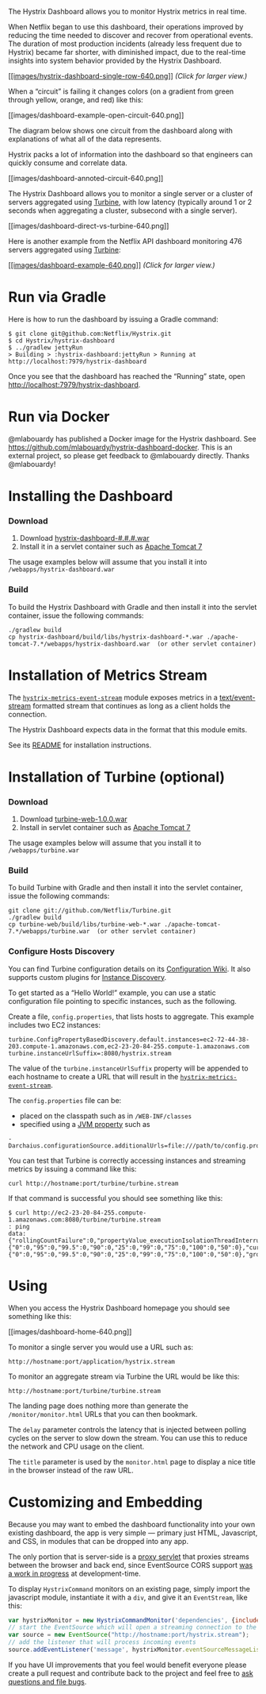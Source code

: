 The Hystrix Dashboard allows you to monitor Hystrix metrics in real time.

When Netflix began to use this dashboard, their operations improved by reducing the time needed to discover and recover from operational events. The duration of most production incidents (already less frequent due to Hystrix) became far shorter, with diminished impact, due to the real-time insights into system behavior provided by the Hystrix Dashboard.

<a href="images/hystrix-dashboard-single-row.png">[[images/hystrix-dashboard-single-row-640.png]]</a>
_(Click for larger view.)_

When a &ldquo;circuit&rdquo; is failing it changes colors (on a gradient from green through yellow, orange, and red) like this: 

[[images/dashboard-example-open-circuit-640.png]]

The diagram below shows one circuit from the dashboard along with explanations of what all of the data represents.

Hystrix packs a lot of information into the dashboard so that engineers can quickly consume and correlate data.

[[images/dashboard-annoted-circuit-640.png]]

The Hystrix Dashboard allows you to monitor a single server or a cluster of servers aggregated using <a href="https://github.com/Netflix/Turbine">Turbine</a>, with low latency (typically around 1 or 2 seconds when aggregating a cluster, subsecond with a single server).

[[images/dashboard-direct-vs-turbine-640.png]]

Here is another example from the Netflix API dashboard monitoring 476 servers aggregated using <a href="https://github.com/Netflix/Turbine">Turbine</a>:

<a href="images/dashboard-example-1280.png">[[images/dashboard-example-640.png]]</a>
_(Click for larger view.)_

# Run via Gradle

Here is how to run the dashboard by issuing a Gradle command:

```
$ git clone git@github.com:Netflix/Hystrix.git
$ cd Hystrix/hystrix-dashboard
$ ../gradlew jettyRun
> Building > :hystrix-dashboard:jettyRun > Running at http://localhost:7979/hystrix-dashboard
```

Once you see that the dashboard has reached the &ldquo;Running&rdquo; state, open <a href="http://localhost:7979/hystrix-dashboard">http://localhost:7979/hystrix-dashboard</a>.

# Run via Docker

@mlabouardy has published a Docker image for the Hystrix dashboard.  See <a href="https://github.com/mlabouardy/hystrix-dashboard-docker">https://github.com/mlabouardy/hystrix-dashboard-docker</a>.  This is an external project, so please get feedback to @mlabouardy directly.  Thanks @mlabouardy!

# Installing the Dashboard

### Download

1. Download <a href="http://search.maven.org/#browse%7C1045347652">hystrix-dashboard-#.#.#.war</a>  
1. Install it in a servlet container such as <a href="http://tomcat.apache.org/download-70.cgi">Apache Tomcat 7</a>

The usage examples below will assume that you install it into `/webapps/hystrix-dashboard.war`

### Build

To build the Hystrix Dashboard with Gradle and then install it into the servlet container, issue the following commands:

```
./gradlew build
cp hystrix-dashboard/build/libs/hystrix-dashboard-*.war ./apache-tomcat-7.*/webapps/hystrix-dashboard.war  (or other servlet container)
```

# Installation of Metrics Stream

The [`hystrix-metrics-event-stream`](https://github.com/Netflix/Hystrix/tree/master/hystrix-contrib/hystrix-metrics-event-stream) module exposes metrics in a [text/event-stream](https://developer.mozilla.org/en-US/docs/Server-sent_events/Using_server-sent_events) formatted stream that continues as long as a client holds the connection.

The Hystrix Dashboard expects data in the format that this module emits.

See its [README](https://github.com/Netflix/Hystrix/blob/master/hystrix-contrib/hystrix-metrics-event-stream/README.md) for installation instructions.

# Installation of Turbine (optional)

### Download

1. Download <a href="https://github.com/downloads/Netflix/Turbine/turbine-web-1.0.0.war">turbine-web-1.0.0.war</a>  
1. Install in servlet container such as <a href="http://tomcat.apache.org/download-70.cgi">Apache Tomcat 7</a>

The usage examples below will assume that you install it to `/webapps/turbine.war`

### Build

To build Turbine with Gradle and then install it into the servlet container, issue the following commands:

```
git clone git://github.com/Netflix/Turbine.git
./gradlew build
cp turbine-web/build/libs/turbine-web-*.war ./apache-tomcat-7.*/webapps/turbine.war  (or other servlet container)
```

### Configure Hosts Discovery

You can find Turbine configuration details on its [Configuration Wiki](https://github.com/Netflix/Turbine/wiki/Configuration-(1.x)). It also supports custom plugins for [Instance Discovery](https://github.com/Netflix/Turbine/wiki/Plugging-in-your-own-InstanceDiscovery-(1.x)).

To get started as a &ldquo;Hello World!&rdquo; example, you can use a static configuration file pointing to specific instances, such as the following.

Create a file, `config.properties`, that lists hosts to aggregate. This example includes two EC2 instances:

```
turbine.ConfigPropertyBasedDiscovery.default.instances=ec2-72-44-38-203.compute-1.amazonaws.com,ec2-23-20-84-255.compute-1.amazonaws.com
turbine.instanceUrlSuffix=:8080/hystrix.stream
```

The value of the `turbine.instanceUrlSuffix` property will be appended to each hostname to create a URL that will result in the [`hystrix-metrics-event-stream`](https://github.com/Netflix/Hystrix/tree/master/hystrix-contrib/hystrix-metrics-event-stream).

The `config.properties` file can be:

- placed on the classpath such as in `/WEB-INF/classes`
- specified using a [JVM property](https://github.com/Netflix/archaius/wiki/Getting-Started) such as 

```
-Darchaius.configurationSource.additionalUrls=file:///path/to/config.properties
```

You can test that Turbine is correctly accessing instances and streaming metrics by issuing a command like this:

```
curl http://hostname:port/turbine/turbine.stream
```

If that command is successful you should see something like this:

```
$ curl http://ec2-23-20-84-255.compute-1.amazonaws.com:8080/turbine/turbine.stream
: ping
data: {"rollingCountFailure":0,"propertyValue_executionIsolationThreadInterruptOnTimeout":true,"rollingCountTimeout":0,"rollingCountExceptionsThrown":0,"rollingCountFallbackSuccess":0,"errorCount":0,"type":"HystrixCommand","propertyValue_circuitBreakerEnabled":true,"reportingHosts":1,"latencyTotal":{"0":0,"95":0,"99.5":0,"90":0,"25":0,"99":0,"75":0,"100":0,"50":0},"currentConcurrentExecutionCount":0,"rollingCountSemaphoreRejected":0,"rollingCountFallbackRejection":0,"rollingCountShortCircuited":0,"rollingCountResponsesFromCache":0,"propertyValue_circuitBreakerForceClosed":false,"name":"IdentityCookieAuthSwitchProfile","propertyValue_executionIsolationThreadPoolKeyOverride":"null","rollingCountSuccess":0,"propertyValue_requestLogEnabled":true,"requestCount":0,"rollingCountCollapsedRequests":0,"errorPercentage":0,"propertyValue_circuitBreakerSleepWindowInMilliseconds":5000,"latencyTotal_mean":0,"propertyValue_circuitBreakerForceOpen":false,"propertyValue_circuitBreakerRequestVolumeThreshold":20,"propertyValue_circuitBreakerErrorThresholdPercentage":50,"propertyValue_executionIsolationStrategy":"THREAD","rollingCountFallbackFailure":0,"isCircuitBreakerOpen":false,"propertyValue_executionIsolationSemaphoreMaxConcurrentRequests":20,"propertyValue_executionIsolationThreadTimeoutInMilliseconds":1000,"propertyValue_metricsRollingStatisticalWindowInMilliseconds":10000,"propertyValue_fallbackIsolationSemaphoreMaxConcurrentRequests":10,"latencyExecute":{"0":0,"95":0,"99.5":0,"90":0,"25":0,"99":0,"75":0,"100":0,"50":0},"group":"IDENTITY","latencyExecute_mean":0,"propertyValue_requestCacheEnabled":true,"rollingCountThreadPoolRejected":0}
```

# Using

When you access the Hystrix Dashboard homepage you should see something like this:

[[images/dashboard-home-640.png]]

To monitor a single server you would use a URL such as:

```
http://hostname:port/application/hystrix.stream
```

To monitor an aggregate stream via Turbine the URL would be like this:

```
http://hostname:port/turbine/turbine.stream
```

The landing page does nothing more than generate the `/monitor/monitor.html` URLs that you can then bookmark.

The `delay` parameter controls the latency that is injected between polling cycles on the server to slow down the stream. You can use this to reduce the network and CPU usage on the client.

The `title` parameter is used by the `monitor.html` page to display a nice title in the browser instead of the raw URL.

# Customizing and Embedding

Because you may want to embed the dashboard functionality into your own existing dashboard, the app is very simple &mdash; primary just HTML, Javascript, and CSS, in modules that can be dropped into any app.

The only portion that is server-side is a [proxy servlet](https://github.com/Netflix/Hystrix/blob/master/hystrix-dashboard/src/main/java/com/netflix/hystrix/dashboard/stream/ProxyStreamServlet.java) that proxies streams between the browser and back end, since EventSource CORS support [was a work in progress](https://bugs.webkit.org/show_bug.cgi?id=61862) at development-time.

To display `HystrixCommand` monitors on an existing page, simply import the javascript module, instantiate it with a `div`, and give it an `EventStream`, like this:

```javascript
var hystrixMonitor = new HystrixCommandMonitor('dependencies', {includeDetailIcon:false});
// start the EventSource which will open a streaming connection to the server
var source = new EventSource("http://hostname:port/hystrix.stream");
// add the listener that will process incoming events
source.addEventListener('message', hystrixMonitor.eventSourceMessageListener, false);
```

If you have UI improvements that you feel would benefit everyone please create a pull request and contribute back to the project and feel free to [ask questions and file bugs](https://github.com/Netflix/Hystrix/issues).